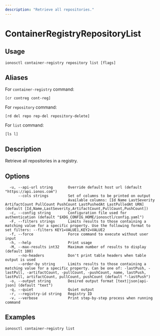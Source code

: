 ```yaml
---
description: "Retrieve all repositories."
---
```


# ContainerRegistryRepositoryList

## Usage

```text
ionosctl container-registry repository list [flags]
```

## Aliases

For `container-registry` command:

```text
[cr contreg cont-reg]
```

For `repository` command:

```text
[rd del repo rep-del repository-delete]
```

For `list` command:

```text
[ls l]
```

## Description

Retrieve all repositories in a registry.

## Options

```text
  -u, --api-url string       Override default host url (default "https://api.ionos.com")
      --cols strings         Set of columns to be printed on output 
                             Available columns: [Id Name LastSeverity ArtifactCount PullCount PushCount LastPushedAt LastPulledAt URN] (default [Id,Name,LastSeverity,ArtifactCount,PullCount,PushCount])
  -c, --config string        Configuration file used for authentication (default "$XDG_CONFIG_HOME/ionosctl/config.yaml")
  -F, --filters strings      Limits results to those containing a matching value for a specific property. Use the following format to set filters: --filters KEY1=VALUE1,KEY2=VALUE2
  -f, --force                Force command to execute without user input
  -h, --help                 Print usage
  -M, --max-results int32    Maximum number of results to display (default 100)
      --no-headers           Don't print table headers when table output is used
      --order-by string      Limits results to those containing a matching value for a specific property. Can be one of: -lastPush, -lastPull, -artifactCount, -pullCount, -pushCount, name, lastPush, lastPull, artifactCount, pullCount, pushCount (default "-lastPush")
  -o, --output string        Desired output format [text|json|api-json] (default "text")
  -q, --quiet                Quiet output
  -r, --registry-id string   Registry ID
  -v, --verbose              Print step-by-step process when running command
```

## Examples

```text
ionosctl container-registry list
```

